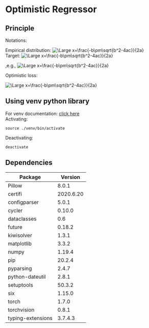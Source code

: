 # Optimistic Regressor

## Principle 

Notations:

Empirical distribution:
<img src="https://latex.codecogs.com/svg.latex?\Large&space;q" title="\Large x=\frac{-b\pm\sqrt{b^2-4ac}}{2a}" /><br/>
Target:
<img src="https://latex.codecogs.com/svg.latex?\Large&space;f = y_{max} - y" title="\Large x=\frac{-b\pm\sqrt{b^2-4ac}}{2a}" />


,e.g.,
<img src="https://latex.codecogs.com/svg.latex?\Large&space;f = \frac{1}{1-\gamma} - \left(r + \gamma \max_{a'} Q(s', a')\right)" title="\Large x=\frac{-b\pm\sqrt{b^2-4ac}}{2a}" /><br/>



Optimistic loss:

<img src="https://latex.codecogs.com/svg.latex?\Large&space;L(\theta)=\|f - f_{\theta}(x)\|_{2, q}^2 +" title="\Large x=\frac{-b\pm\sqrt{b^2-4ac}}{2a}" /><br/>

## Using venv python library

For venv documentation: [click here](https://docs.python.org/3/library/venv.html)  
Activating:

	source ./venv/bin/activate
	
Deactivating:

	deactivate

## Dependencies

| Package | Version |
| ----------- | ----------- |
| Pillow | 8.0.1 |
| certifi | 2020.6.20 |
| configparser | 5.0.1 |
| cycler | 0.10.0 |
| dataclasses | 0.6 |
| future | 0.18.2 |
| kiwisolver | 1.3.1 |
| matplotlib | 3.3.2 |
| numpy | 1.19.4 |
| pip | 20.2.4 |
| pyparsing | 2.4.7 |
| python-dateutil | 2.8.1 |
| setuptools | 50.3.2 |
| six | 1.15.0 |
| torch | 1.7.0 |
| torchvision | 0.8.1 |
| typing-extensions | 3.7.4.3 |

